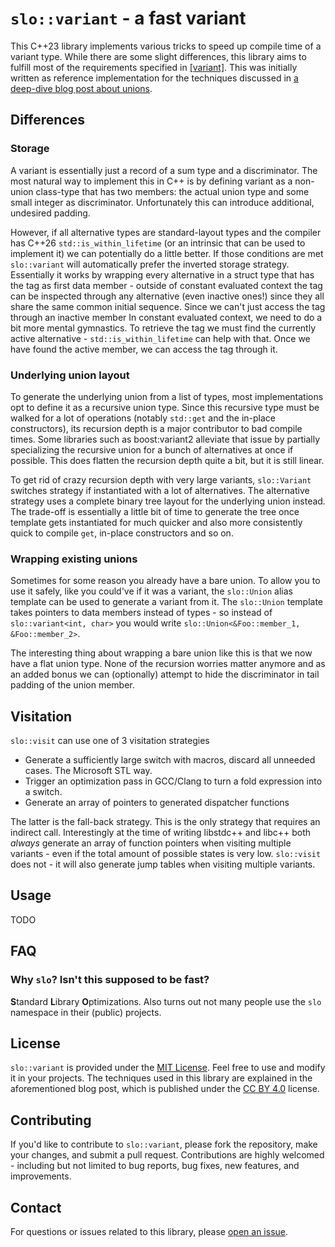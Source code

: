 # `slo::variant` - a fast variant

This C++23 library implements various tricks to speed up compile time of a variant type. While there are some slight differences, this library aims to fulfill most of the requirements specified in [[variant]](https://standards.pydong.org/c++23/variant). This was initially written as reference implementation for the techniques discussed in [a deep-dive blog post about unions](https://pydong.org/posts/implementing-variant/).

## Differences
### Storage
A variant is essentially just a record of a sum type and a discriminator. The most natural way to implement this in C++ is by defining variant as a non-union class-type that has two members: the actual union type and some small integer as discriminator. Unfortunately this can introduce additional, undesired padding.

However, if all alternative types are standard-layout types and the compiler has C++26 `std::is_within_lifetime` (or an intrinsic that can be used to implement it) we can potentially do a little better. If those conditions are met `slo::variant` will automatically prefer the inverted storage strategy. Essentially it works by wrapping every alternative in a struct type that has the tag as first data member - outside of constant evaluated context the tag can be inspected through any alternative (even inactive ones!) since they all share the same common initial sequence. Since we can't just access the tag through an inactive member In constant evaluated context, we need to do a bit more mental gymnastics. To retrieve the tag we must find the currently active alternative - `std::is_within_lifetime` can help with that. Once we have found the active member, we can access the tag through it.

### Underlying union layout
To generate the underlying union from a list of types, most implementations opt to define it as a recursive union type. Since this recursive type must be walked for a lot of operations (notably `std::get` and the in-place constructors), its recursion depth is a major contributor to bad compile times. Some libraries such as boost:variant2 alleviate that issue by partially specializing the recursive union for a bunch of alternatives at once if possible. This does flatten the recursion depth quite a bit, but it is still linear.

To get rid of crazy recursion depth with very large variants, `slo::Variant` switches strategy if instantiated with a lot of alternatives. The alternative strategy uses a complete binary tree layout for the underlying union instead. The trade-off is essentially a little bit of time to generate the tree once template gets instantiated for much quicker and also more consistently quick to compile `get`, in-place constructors and so on.

### Wrapping existing unions
Sometimes for some reason you already have a bare union. To allow you to use it safely, like you could've if it was a variant, the `slo::Union` alias template can be used to generate a variant from it. The `slo::Union` template takes pointers to data members instead of types - so instead of `slo::variant<int, char>` you would write `slo::Union<&Foo::member_1, &Foo::member_2>`.

The interesting thing about wrapping a bare union like this is that we now have a flat union type. None of the recursion worries matter anymore and as an added bonus we can (optionally) attempt to hide the discriminator in tail padding of the union member.

## Visitation
`slo::visit` can use one of 3 visitation strategies
- Generate a sufficiently large switch with macros, discard all unneeded cases. The Microsoft STL way.
- Trigger an optimization pass in GCC/Clang to turn a fold expression into a switch.
- Generate an array of pointers to generated dispatcher functions

The latter is the fall-back strategy. This is the only strategy that requires an indirect call. Interestingly at the time of writing libstdc++ and libc++ both _always_ generate an array of function pointers when visiting multiple variants - even if the total amount of possible states is very low. `slo::visit` does not - it will also generate jump tables when visiting multiple variants.


## Usage
TODO


## FAQ
### Why `slo`? Isn't this supposed to be fast?
**S**tandard **L**ibrary **O**ptimizations. Also turns out not many people use the `slo` namespace in their (public) projects.

## License

`slo::variant` is provided under the [MIT License](LICENSE). Feel free to use and modify it in your projects. The techniques used in this library are explained in the aforementioned blog post, which is published under the [CC BY 4.0](https://creativecommons.org/licenses/by/4.0/) license.


## Contributing

If you'd like to contribute to `slo::variant`, please fork the repository, make your changes, and submit a pull request. Contributions are highly welcomed - including but not limited to bug reports, bug fixes, new features, and improvements.


## Contact

For questions or issues related to this library, please [open an issue](https://github.com/tsche/variant/issues).
